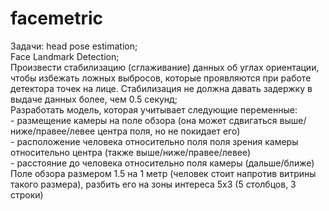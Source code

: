 # facemetric
Задачи: head pose estimation; <br />
        Face Landmark Detection; <br />
        Произвести стабилизацию (сглаживание) данных об углах ориентации, чтобы избежать ложных выбросов, которые проявляются при работе детектора точек на лице. Стабилизация не должна давать задержку в выдаче данных более, чем 0.5 секунд; <br />
        Разработать модель, которая учитывает следующие переменные: <br />
            - размещение камеры на поле обзора (она может сдвигаться выше/ниже/правее/левее центра поля, но не покидает его) <br />
            - расположение человека относительно поля поля зрения камеры относительно центра (также выше/ниже/правее/левее) <br />
            - расстояние до человека относительно поля камеры (дальше/ближе) <br />
Поле обзора размером 1.5 на 1 метр (человек стоит напротив витрины такого размера), разбить его на зоны интереса 5х3 (5 столбцов, 3 строки) <br />
